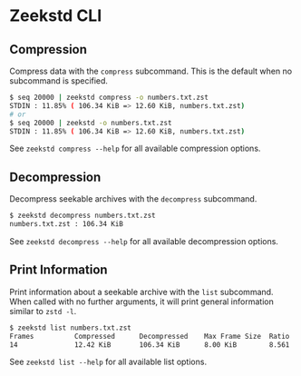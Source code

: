 # Zeekstd CLI

## Compression

Compress data with the `compress` subcommand. This is the default when no subcommand is specified.

```bash
$ seq 20000 | zeekstd compress -o numbers.txt.zst
STDIN : 11.85% ( 106.34 KiB => 12.60 KiB, numbers.txt.zst)
# or
$ seq 20000 | zeekstd -o numbers.txt.zst
STDIN : 11.85% ( 106.34 KiB => 12.60 KiB, numbers.txt.zst)
```

See `zeekstd compress --help` for all available compression options.

## Decompression

Decompress seekable archives with the `decompress` subcommand.

```bash
$ zeekstd decompress numbers.txt.zst
numbers.txt.zst : 106.34 KiB
```

See `zeekstd decompress --help` for all available decompression options.

## Print Information

Print information about a seekable archive with the `list` subcommand. When called with no further
arguments, it will print general information similar to `zstd -l`.

```bash
$ zeekstd list numbers.txt.zst
Frames          Compressed      Decompressed    Max Frame Size  Ratio           Filename
14              12.42 KiB       106.34 KiB      8.00 KiB        8.561           numbers.txt.zst
```

See `zeekstd list --help` for all available list options.
